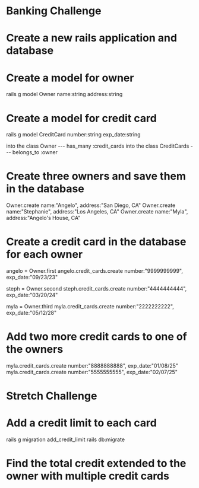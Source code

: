 # Banking Challenge

# Create a new rails application and database

# Create a model for owner
rails g model Owner name:string address:string

# Create a model for credit card
rails g model CreditCard number:string exp_date:string

into the class Owner --- has_many :credit_cards
into the class CreditCards --- belongs_to :owner

# Create three owners and save them in the database
Owner.create name:"Angelo", address:"San Diego, CA"
Owner.create name:"Stephanie", address:"Los Angeles, CA"
Owner.create name:"Myla", address:"Angelo's House, CA"

# Create a credit card in the database for each owner
angelo = Owner.first
angelo.credit_cards.create number:"9999999999", exp_date:"09/23/23"

steph = Owner.second
steph.credit_cards.create number:"4444444444", exp_date:"03/20/24"

myla = Owner.third
myla.credit_cards.create number:"2222222222", exp_date:"05/12/28"

# Add two more credit cards to one of the owners
myla.credit_cards.create number:"8888888888", exp_date:"01/08/25"
myla.credit_cards.create number:"5555555555", exp_date:"02/07/25"

# Stretch Challenge

# Add a credit limit to each card

rails g migration add_credit_limit
rails db:migrate
# Find the total credit extended to the owner with multiple credit cards